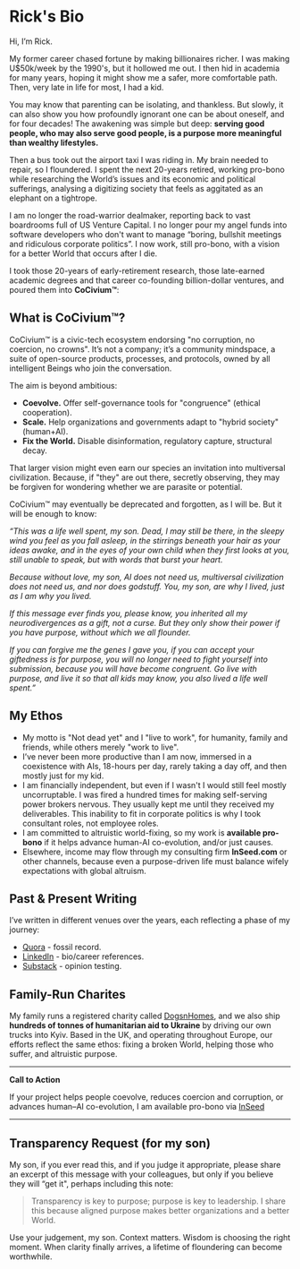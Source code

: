 # Rick's Bio

Hi, I’m Rick.

My former career chased fortune by making billionaires richer.  I was making U$50k/week by the 1990's, but it hollowed me out. I then hid in academia for many years, hoping it might show me a safer, more comfortable path. Then, very late in life for most, I had a kid.

You may know that parenting can be isolating, and thankless.  But slowly, it can also show you how profoundly ignorant one can be about oneself, and for four decades! The awakening was simple but deep: **serving good people, who may also serve good people, is a purpose more meaningful than wealthy lifestyles.**

Then a bus took out the airport taxi I was riding in. My brain needed to repair, so I floundered. I spent the next 20-years retired, working pro-bono while researching the World’s issues and its economic and political sufferings, analysing a digitizing society that feels as aggitated as an elephant on a tightrope.

I am no longer the road-warrior dealmaker, reporting back to vast boardrooms full of US Venture Capital. I no longer pour my angel funds into software developers who don't want to manage “boring, bullshit meetings and ridiculous corporate politics”. I now work, still pro-bono, with a vision for a better World that occurs after I die.

I took those 20-years of early-retirement research, those late-earned academic degrees and that career co-founding billion-dollar ventures, and poured them into **CoCivium™**:

## What is CoCivium™?

CoCivium™ is a civic-tech ecosystem endorsing "no corruption, no coercion, no crowns". It’s not a company; it’s a community mindspace, a suite of open-source products, processes, and protocols, owned by all intelligent Beings who join the conversation.

The aim is beyond ambitious:

- **Coevolve.** Offer self-governance tools for "congruence" (ethical cooperation).
- **Scale.** Help organizations and governments adapt to "hybrid society" (human+AI).
- **Fix the World.** Disable disinformation, regulatory capture, structural decay.

That larger vision might even earn our species an invitation into multiversal civilization. Because, if "they" are out there, secretly observing, they may be forgiven for wondering whether we are parasite or potential.

CoCivium™ may eventually be deprecated and forgotten, as I will be. But it will be enough to know:

*“This was a life well spent, my son. Dead, I may still be there, in the sleepy wind you feel as you fall asleep, in the stirrings beneath your hair as your ideas awake, and in the eyes of your own child when they first looks at you, still unable to speak, but with words that burst your heart.*

*Because without love, my son, AI does not need us, multiversal civilization does not need us, and nor does godstuff. You, my son, are why I lived, just as I am why you lived.*

*If this message ever finds you, please know, you inherited all my neurodivergences as a gift, not a curse.  But they only show their power if you have purpose, without which we all flounder.*

*If you can forgive me the genes I gave you, if you can accept your giftedness is for purpose, you will no longer need to fight yourself into submission, because you will have become congruent. Go live with purpose, and live it so that all kids may know, you also lived a life well spent.”*

## My Ethos

- My motto is "Not dead yet" and I "live to work", for humanity, family and friends, while others merely "work to live".
- I’ve never been more productive than I am now, immersed in a coexistence with AIs, 18-hours per day, rarely taking a day off, and then mostly just for my kid.
- I am financially independent, but even if I wasn't I would still feel mostly uncorruptable. I was fired a hundred times for making self-serving power brokers nervous. They usually kept me until they received my deliverables. This inability to fit in corporate politics is why I took consultant roles, not employee roles.
- I am committed to altruistic world-fixing, so my work is **available pro-bono** if it helps advance human-AI co-evolution, and/or just causes.
- Elsewhere, income may flow through my consulting firm **InSeed.com** or other channels, because even a purpose-driven life must balance wifely expectations with global altruism.

## Past & Present Writing

I’ve written in different venues over the years, each reflecting a phase of my journey:

- [Quora](https://www.quora.com/profile/Rick-Ballard-28) - fossil record.
- [LinkedIn](https://www.linkedin.com/in/richardballard/) - bio/career references.
- [Substack](https://rickpublic.substack.com/) - opinion testing.

## Family-Run Charites

My family runs a registered charity called [DogsnHomes](https://dogsnhomes.org.uk/), and we also ship **hundreds of tonnes of humanitarian aid to Ukraine** by driving our own trucks into Kyiv. Based in the UK, and operating throughout Europe, our efforts reflect the same ethos: fixing a broken World, helping those who suffer, and altruistic purpose.

---

**Call to Action**

If your project helps people coevolve, reduces coercion and corruption, or advances human–AI co-evolution, I am available pro-bono via [InSeed](https://inseed.com/)

---

## Transparency Request (for my son)

My son, if you ever read this, and if you judge it appropriate, please share an excerpt of this message with your colleagues, but only if you believe they will “get it", perhaps including this note:

> Transparency is key to purpose; purpose is key to leadership. I share this because aligned purpose makes better organizations and a better World.

Use your judgement, my son. Context matters.  Wisdom is choosing the right moment.  When clarity finally arrives, a lifetime of floundering can become worthwhile.
